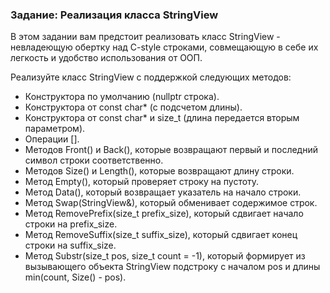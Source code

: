 ### Задание: Реализация класса StringView

В этом задании вам предстоит реализовать класс StringView - невладеющую обертку над C-style строками, совмещающую в себе их легкость и удобство использования от ООП.

Реализуйте класс StringView с поддержкой следующих методов:

- Конструктора по умолчанию (nullptr строка).
- Конструктора от const char* (с подсчетом длины).
- Конструктора от const char* и size_t (длина передается вторым параметром).
- Операции [].
- Методов Front() и Back(), которые возвращают первый и последний символ строки соответственно.
- Методов Size() и Length(), которые возвращают длину строки.
- Метод Empty(), который проверяет строку на пустоту.
- Метод Data(), который возвращает указатель на начало строки.
- Метод Swap(StringView&), который обменивает содержимое строк.
- Метод RemovePrefix(size_t prefix_size), который сдвигает начало строки на prefix_size.
- Метод RemoveSuffix(size_t suffix_size), который сдвигает конец строки на suffix_size.
- Метод Substr(size_t pos, size_t count = -1), который формирует из вызывающего объекта StringView подстроку с началом pos и длины min(count, Size() - pos).
